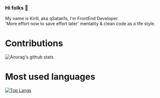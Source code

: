 ### Hi folks 👋
My name is Kirill, aka qSatan1s, I'm  FrontEnd Developer. </br>
'More effort now to save effort later' mentality & clean code as a life style.

# Contributions

![Anurag's github stats](https://github-readme-stats.vercel.app/api?username=qSatan1s&show_icons=true&theme=radical)


# Most used languages

[![Top Langs](https://github-readme-stats.vercel.app/api/top-langs/?username=qSatan1s&layout=compact)](https://github.com/anuraghazra/github-readme-stats)

